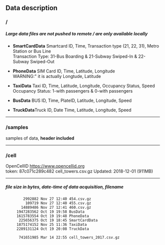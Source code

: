 ## Data description

### / 
##### Large data files **are not pushed** to remote / are only available locally

* **SmartCardData** Smartcard ID, Time, Transaction type (21, 22, 31), Metro Station or Bus Line  
Transaction Type:  31-Bus Boarding & 21-Subway Swiped-In  & 22-Subway Swiped-Out  
* **PhoneData** SIM Card ID, Time, Latitude, Longitude   
WARNING:" it is actually Longtude, Latitude

* **TaxiData** Taxi ID, Time, Latitude, Longitude, Occupancy Status, Speed  
Occupancy Status: 1-with passengers & 0-with passengers  
* **BusData** BUS ID, Time, PlateID, Latitude, Longitude, Speed  
* **TruckData**Truck ID, Date Time, Latitude, Longitude, Speed
___
### /samples 

samples of data, **header included**
___
### /cell

OpenCellID https://www.opencellid.org  
token: 87c071c289c482
cell_towers.csv.gz
Updated: 2018-12-01 (911MB)

___

##### file size in bytes, date-time of data acquisition, filename

            2992882 Nov 27 12:40 454.csv.gz
             109719 Nov 27 12:40 455.csv.gz
           14889486 Nov 27 12:41 460.csv.gz
         1947283562 Oct 19 19:58 BusData
         1615783554 Oct 19 19:48 PhoneData
          225656375 Oct 19 18:45 SmartCardData
         1875174152 Nov 25 11:36 TaxiData
         2289131124 Oct 19 20:08 TruckData

          741651985 Mar 14 22:55 cell_towers_2017.csv.gz
